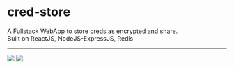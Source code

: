 # cred-store
A Fullstack WebApp to store creds as encrypted and share.<br>
Built on ReactJS, NodeJS-ExpressJS, Redis
<hr>
<img src="https://github.com/iamsamuelhere/cred-store/assets/60421298/fc8c0a3e-da91-47c5-9719-0e788b25df8a">
<img src="https://github.com/iamsamuelhere/cred-store/assets/60421298/f2fd7261-a538-415f-86a0-deada1cfddf6">



